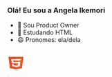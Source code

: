 ### Olá! Eu sou a Angela Ikemori 

- 🔭 Sou Product Owner
- 🌱 Estudando HTML
- 😄 Pronomes: ela/dela

<div style="display: inline_block"><br>
       <img align="center" alt="HTML" height="30" width="40" src="https://raw.githubusercontent.com/devicons/devicon/master/icons/html5/html5-original.svg">
  
</div>

>

